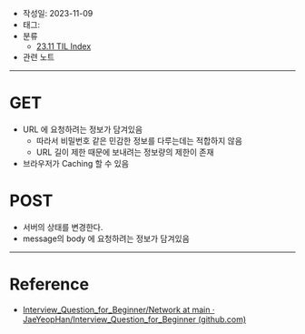 - 작성일: 2023-11-09
- 태그: 
- 분류
    - [23.11 TIL Index](23.11%20TIL%20Index.md)
- 관련 노트

---

# GET

- URL 에 요청하려는 정보가 담겨있음
    - 따라서 비밀번호 같은 민감한 정보를 다루는데는 적합하지 않음
    - URL 길이 제한 때문에 보내려는 정보량의 제한이 존재 
- 브라우저가 Caching 할 수 있음

# POST

- 서버의 상태를 변경한다.
- message의 body 에 요청하려는 정보가 담겨있음

---

# Reference

- [Interview_Question_for_Beginner/Network at main · JaeYeopHan/Interview_Question_for_Beginner (github.com)](https://github.com/JaeYeopHan/Interview_Question_for_Beginner/tree/main/Network)